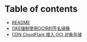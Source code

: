 # Table of contents

* [README](README.md)
* [OKE强制使用OCIR的签名镜像](oke-qiang-zhi-shi-yong-ocir-de-qian-ming-jing-xiang.md)
* [CDN CloudFlare 接入 OCI 对象存储](cdn-cloudflare-jie-ru-oci-dui-xiang-cun-chu.md)
